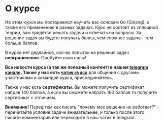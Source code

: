 # О курсе

На этом курсе мы постараемся научить вас основам Go (Golang), а также его применению в разных задачах. Курс не состоит из сплошной теории, вам придётся решать задачи и отвечать на вопросы. За решение задач вы будете получать баллы, чем сложнее задача - тем больше баллов.

В курсе нет дедлайнов, кол-во попыток на решения задач **неограниченно**. Пробуйте свои силы!

**Все новости курса (а так же полезный контент) в нашем [telegram канале](https://t.me/go_stepik). Также у нас есть [чатик курса](https://t.me/go_stepik)** для общения с другими участниками и командой курса, присоединяйтесь.

Также у нас есть **сертификаты**. Вы можете получить сертификат набрав 140 баллов, а если вы сможете набрать 160 баллов то получите сертификат с отличием.

**Внимание!**  Перед тем как писать "почему мое решение не работает?" - перечитайте условие задачи внимательнее, и только после этого пишите комментарий или переходите в наш чатик в telegram.